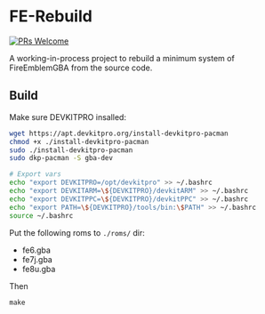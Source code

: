 # FE-Rebuild

[![PRs Welcome](https://img.shields.io/badge/PRs-welcome-brightgreen.svg?style=flat-square)](https://makeapullrequest.com)

A working-in-process project to rebuild a minimum system of FireEmblemGBA from the source code.

## Build

Make sure DEVKITPRO insalled:

```bash
wget https://apt.devkitpro.org/install-devkitpro-pacman
chmod +x ./install-devkitpro-pacman
sudo ./install-devkitpro-pacman
sudo dkp-pacman -S gba-dev

# Export vars
echo "export DEVKITPRO=/opt/devkitpro" >> ~/.bashrc
echo "export DEVKITARM=\${DEVKITPRO}/devkitARM" >> ~/.bashrc
echo "export DEVKITPPC=\${DEVKITPRO}/devkitPPC" >> ~/.bashrc
echo "export PATH=\${DEVKITPRO}/tools/bin:\$PATH" >> ~/.bashrc
source ~/.bashrc
```

Put the following roms to `./roms/` dir:

- fe6.gba
- fe7j.gba
- fe8u.gba

Then

```
make
```
